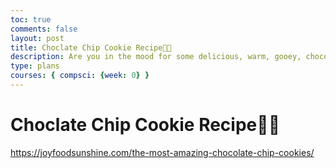 ```yaml
---
toc: true
comments: false
layout: post
title: Choclate Chip Cookie Recipe🥣🍪
description: Are you in the mood for some delicious, warm, gooey, chocolate chip cookies? Well, follow this recipe!
type: plans
courses: { compsci: {week: 0} }
--- 
```


# Choclate Chip Cookie Recipe🥣🍪
https://joyfoodsunshine.com/the-most-amazing-chocolate-chip-cookies/ 